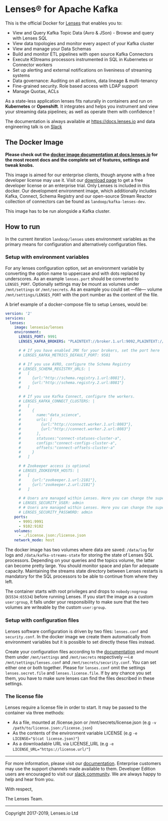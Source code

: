 # Lenses® for Apache Kafka

This is the official Docker for [Lenses](https://lenses.io/kafka-lenses) that
enables you to:

* View and Query Kafka Topic Data (Avro & JSon) - Browse and query with Lenses
  SQL
* View data topologies and monitor every aspect of your Kafka cluster
* View and manage your Data Schemas
* Build and monitor ETL pipelines with open source Kafka Connectors
* Execute KStreams processors instrumented in SQL in Kubernetes or Connector
  workers
* Set up alerting and external notifications on liveniness of streaming systems
* Data governance: Auditing on all actions, data lineage & multi-tenancy
* Fine-grained security. Role based access with LDAP support
* Manage Quotas, ACLs

As a state-less application lenses fits naturally in containers and run on
**Kubernetes** or **Openshift**. It integrates and helps you instrument and view
your streaming data pipelines; as well as operate them with confidence !

The documentation is always available at https://docs.lenses.io and data
engineering talk is on [Slack](https://launchpass.com/landoop-community)

## The Docker Image

**Please check out the
[docker image documentation at docs.lenses.io](https://docs.lenses.io/install_setup/deployment-options/docker-deployment.html)
for the most recent docs and the complete set of features, settings and tweak
knobs.**


This image is aimed for our enterprise clients, though anyone with a free
developer license may use it. Visit
our [download page](https://lenses.io/downloads/) to get a free developer
license or an enterprise trial.  Only Lenses is included in this docker. Our
development environment image, which additionally includes Kafka, Connect,
Schema Registry and our open-source Stream Reactor collection of connectors can
be found as `landoop/kafka-lenses-dev`.

This image has to be run alongside a Kafka cluster.


## How to run

In the current iteration `landoop/lenses` uses environment variables as the
primary means for configuration and alternatively configuration files.

### Setup with environment variables

For any lenses configuration option, set an environment variable by converting
the option name to uppercase and with dots replaced by underscores. As an
example `lenses.port` should be converted to `LENSES_PORT`. Optionally settings
may be mount as volumes under `/mnt/settings` or `/mnt/secrets`. As an example
you could set —file— volume `/mnt/settings/LENSES_PORT` with the port number as
the content of the file.

A brief example of a docker-compose file to setup Lenses, would be:

```yaml
version: '2'
services:
  lenses:
    image: lensesio/lenses
    environment:
      LENSES_PORT: 9991
      LENSES_KAFKA_BROKERS: "PLAINTEXT://broker.1.url:9092,PLAINTEXT://broker.2.url:9092"

      # # If you have enabled JMX for your brokers, set the port here
      # LENSES_KAFKA_METRICS_DEFAULT_PORT: 9581

      # # If you use AVRO, configure the Schema Registry
      # LENSES_SCHEMA_REGISTRY_URLS: |
      #   [
      #     {url:"http://schema.registry.1.url:8081"},
      #     {url:"http://schema.registry.2.url:8081"}
      #   ]

      # # If you use Kafka Connect, configure the workers.
      # LENSES_KAFKA_CONNECT_CLUSTERS: |
      #   [
      #     {
      #       name:"data_science",
      #       urls: [
      #         {url:"http://connect.worker.1.url:8083"},
      #         {url:"http://connect.worker.2.url:8083"}
      #       ],
      #       statuses:"connect-statuses-cluster-a",
      #       configs:"connect-configs-cluster-a",
      #       offsets:"connect-offsets-cluster-a"
      #     }
      #   ]

      # # Zookeeper access is optional
      # LENSES_ZOOKEEPER_HOSTS: |
      #   [
      #     {url:"zookeeper.1.url:2181"},
      #     {url:"zookeeper.2.url:2181"}
      #   ]

      # # Users are managed within Lenses. Here you can change the superuser username:
      # LENSES_SECURITY_USER: admin
      # # Users are managed within Lenses. Here you can change the superuser password:
      # LENSES_SECURITY_PASSWORD: admin
    ports:
      - 9991:9991
      - 9102:9102
    volumes:
      - ./license.json:/license.json
    network_mode: host
```

The docker image has two volumes where data are saved: `/data/log` for logs and
`/data/kafka-streams-state` for storing the state of Lenses SQL
processors. Depending on your queries and the topics volume, the latter can
become pretty large. You should monitor space and plan for adequate
capacity. Maintaining the streams state directory between Lenses restarts is
mandatory for the SQL processors to be able to continue from where they left.

The container starts with root privileges and drops to `nobody:nogroup`
(`65534:65534`) before running Lenses. If you start the image as a custom
`user:group`, it falls under your responsibility to make sure that the two
volumes are writeable by the custom `user:group`.

### Setup with configuration files

Lenses software configuration is driven by two files: `lenses.conf` and
`security.conf`. In the docker image we create them automatically from
environment variables but it is possible to set directly these files instead.

Create your configuration files according to
the
[documentation](https://docs.lenses.io/install_setup/configuration/lenses-config.html) and
mount them under `/mnt/settings` and `/mnt/secrets` respectively —i.e
`/mnt/settings/lenses.conf` and `/mnt/secrets/security.conf`. You can set either
one or both together. Please for `lenses.conf` omit the settings
`lenses.secret.file` and `lenses.license.file`. If by any chance you set them,
you have to make sure lenses can find the files described in these settings.

### The license file

Lenses require a license file in order to start. It may be passed to the
container via three methods:

- As a file, mounted at /license.json or /mnt/secrets/license.json (e.g `-v
  /path/to/license.json:/license.json`)
- As the contents of the environment variable LICENSE (e.g `-e LICENSE="$(cat license.json)"`)
- As a downloadable URL via LICENSE_URL (e.g `-e LICENSE_URL="https://license.url/"`)

---

For more information, please visit
our [documentation](https://docs.lenses.io/). Enterprise customers may use the
support channels made available to them. Developer Edition users are encouraged
to visit our [slack community](https://launchpass.com/landoop-community). We are
always happy to help and hear from you.

With respect,

The Lenses Team.

---

Copyright 2017-2019, Lenses.io Ltd
